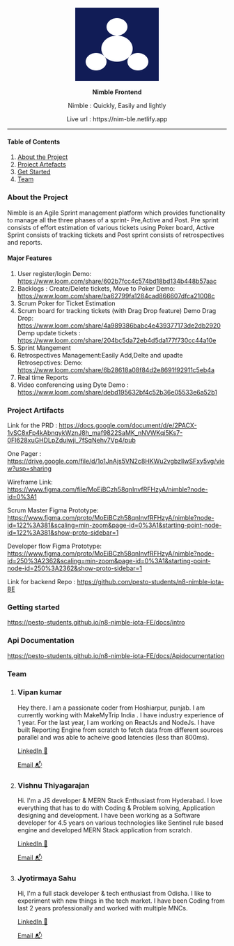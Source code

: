 <p align="center">
  <img src="public/logo192.png" />
</p>
<p align="center"><b>Nimble Frontend</b></p>
<p align="center">Nimble : Quickly, Easily and lightly</p>
<p align="center">Live url : <a>https://nim-ble.netlify.app</a></p>

<hr>

#### Table of Contents

1. [About the Project](#about)
2. [Project Artefacts](#artefacts)
3. [Get Started](#start)
4. [Team](#team)

### About the Project

Nimble is an Agile Sprint management platform which provides functionality to manage all the three phases of a sprint- Pre,Active and Post. Pre sprint consists of effort estimation of various tickets using Poker board, Active Sprint consists of tracking tickets and Post sprint consists of retrospectives and reports.

#### Major Features

1. User register/login
   Demo: https://www.loom.com/share/602b7fcc4c574bd18bd134b448b57aac
2. Backlogs : Create/Delete tickets, Move to Poker
   Demo: https://www.loom.com/share/ba62799fa1284cad866607dfca21008c
3. Scrum Poker for Ticket Estimation
4. Scrum board for tracking tickets (with Drag Drop feature)
   Demo Drag Drop: https://www.loom.com/share/4a989386babc4e439377173de2db2920
   Demp update tickets : https://www.loom.com/share/204bc5da72eb4d5da177f730cc44a10e
5. Sprint Mangement
6. Retrospectives Management:Easily Add,Delte and upadte Retrosepctives:
   Demo: https://www.loom.com/share/6b28618a08f84d2e8691f92911c5eb4a
7. Real time Reports
8. Video conferencing using Dyte
   Demo : https://www.loom.com/share/debd195632bf4c52b36e05533e6a52b1

### Project Artifacts

Link for the PRD : https://docs.google.com/document/d/e/2PACX-1vSC8xFp4kAbnqykWznJ8h_maf9822SaMK_nNVWKqi5Ks7-0FI628xuGHDLpZduiwji_7fSqNehv7Vp4/pub

One Pager : https://drive.google.com/file/d/1o1JnAjs5VN2c8HKWu2vgbzllwSFxy5vg/view?usp=sharing

Wireframe Link: https://www.figma.com/file/MoEiBCzh58qnInvfRFHzyA/nimble?node-id=0%3A1

Scrum Master Figma Prototype: https://www.figma.com/proto/MoEiBCzh58qnInvfRFHzyA/nimble?node-id=122%3A381&scaling=min-zoom&page-id=0%3A1&starting-point-node-id=122%3A381&show-proto-sidebar=1

Developer flow Figma Prototype: https://www.figma.com/proto/MoEiBCzh58qnInvfRFHzyA/nimble?node-id=250%3A2362&scaling=min-zoom&page-id=0%3A1&starting-point-node-id=250%3A2362&show-proto-sidebar=1

Link for backend Repo : https://github.com/pesto-students/n8-nimble-iota-BE

### Getting started

https://pesto-students.github.io/n8-nimble-iota-FE/docs/intro

### Api Documentation

https://pesto-students.github.io/n8-nimble-iota-FE/docs/Apidocumentation

### Team

1. ### Vipan kumar

    Hey there. I am a passionate coder from Hoshiarpur, punjab. I am currently working with MakeMyTrip India . I have industry experience of 1 year. For the last year, I am working on ReactJs and NodeJs. I have built Reporting Engine from scratch to fetch data from different sources parallel and was able to acheive good latencies (less than 800ms).

    [LinkedIn 💼](https://www.linkedin.com/in/vipank/")

    [Email 📬](mailto:vipan16116@iiitd.ac.in)

2. ### Vishnu Thiyagarajan

    Hi. I'm a JS developer & MERN Stack Enthusiast from Hyderabad. I love everything that has to do with Coding & Problem solving, Application designing and development. I have been working as a Software developer for 4.5 years on various technologies like Sentinel rule based engine and developed MERN Stack application from scratch.

    [LinkedIn 💼](https://www.linkedin.com/in/vishnu-thiyagarajan-2aa6a6129/)

    [Email 📬](mailto:mrtvishnu@gmail.com)

3. ### Jyotirmaya Sahu

    Hi, I'm a full stack developer & tech enthusiast from Odisha. I like to experiment with new things in the tech market. I have been Coding from last 2 years professionally and worked with multiple MNCs.

    [LinkedIn 💼](https://www.linkedin.com/in/jyotirmaya-sahu-52052b133/)

    [Email 📬](mailto:jyotirmayasahu38@gmail.com)
